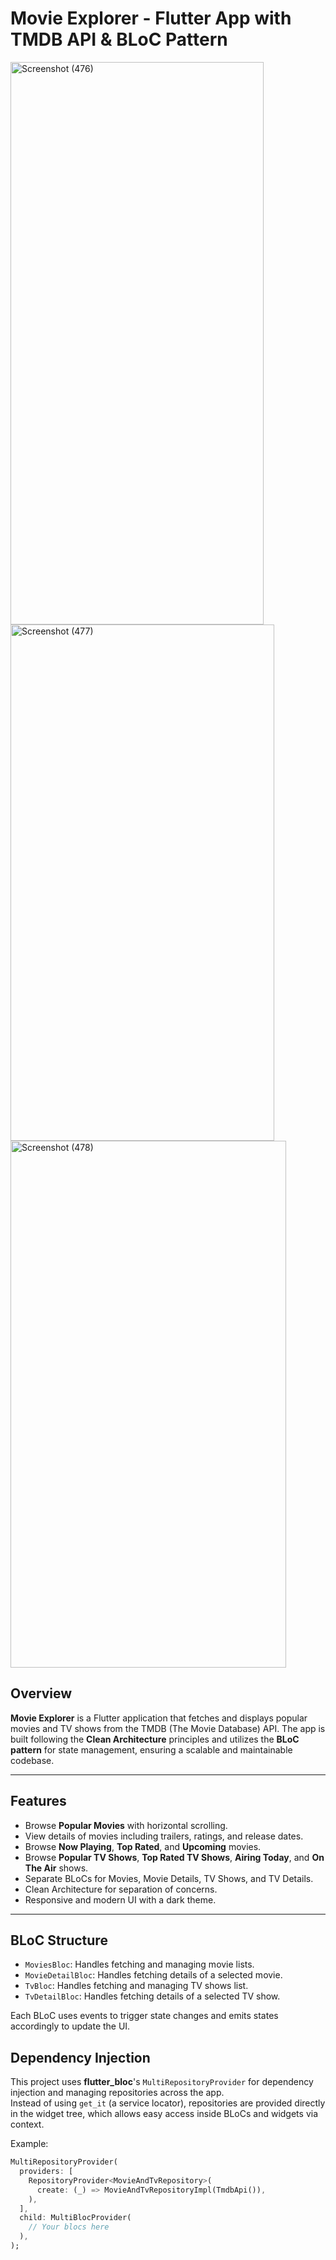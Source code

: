 # Movie Explorer - Flutter App with TMDB API & BLoC Pattern

<img width="405" height="900" alt="Screenshot (476)" src="https://github.com/user-attachments/assets/da586a3c-7001-4b99-b081-14327382c9ab" />
<img width="422" height="826" alt="Screenshot (477)" src="https://github.com/user-attachments/assets/825e156a-067b-4588-9ff4-72699658dbb6" />
<img width="441" height="843" alt="Screenshot (478)" src="https://github.com/user-attachments/assets/c6a3a6f5-63b5-450b-8d90-5edf932c4c8f" />

## Overview

**Movie Explorer** is a Flutter application that fetches and displays popular movies and TV shows from the TMDB (The Movie Database) API. 
The app is built following the **Clean Architecture** principles and utilizes the **BLoC pattern** for state management, ensuring a scalable and maintainable codebase.

---

## Features

- Browse **Popular Movies** with horizontal scrolling.
- View details of movies including trailers, ratings, and release dates.
- Browse **Now Playing**, **Top Rated**, and **Upcoming** movies.
- Browse **Popular TV Shows**, **Top Rated TV Shows**, **Airing Today**, and **On The Air** shows.
- Separate BLoCs for Movies, Movie Details, TV Shows, and TV Details.
- Clean Architecture for separation of concerns.
- Responsive and modern UI with a dark theme.

---


## BLoC Structure

- `MoviesBloc`: Handles fetching and managing movie lists.
- `MovieDetailBloc`: Handles fetching details of a selected movie.
- `TvBloc`: Handles fetching and managing TV shows list.
- `TvDetailBloc`: Handles fetching details of a selected TV show.

Each BLoC uses events to trigger state changes and emits states accordingly to update the UI.

## Dependency Injection

This project uses **flutter_bloc**'s `MultiRepositoryProvider` for dependency injection and managing repositories across the app.  
Instead of using `get_it` (a service locator), repositories are provided directly in the widget tree, which allows easy access inside BLoCs and widgets via context.

Example:

```dart
MultiRepositoryProvider(
  providers: [
    RepositoryProvider<MovieAndTvRepository>(
      create: (_) => MovieAndTvRepositoryImpl(TmdbApi()),
    ),
  ],
  child: MultiBlocProvider(
    // Your blocs here
  ),
);
